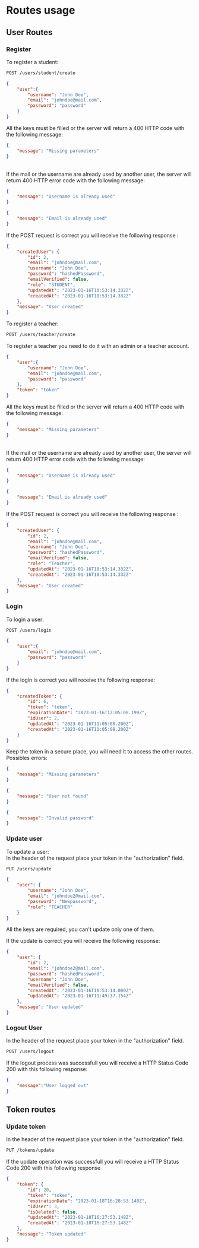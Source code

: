 # Routes usage
## User Routes
### Register
To register a student:
```bash
POST /users/student/create
```
```json
{
    "user":{
        "username": "John Doe",
        "email": "johndoe@mail.com",
        "password": "password"
    }
}
```
All the keys must be filled or the server will return a 400 HTTP code with the following message:
```json
{
    "message": "Missing parameters"
}
```
\
If the mail or the username are already used by another user, the server will return 400 HTTP error code with the following message:
```json
{
    "message": "Username is already used"
}
```
```json
{
    "message": "Email is already used"
}
```

If the POST request is correct you will receive the following response :
```json
{
    "createdUser": {
        "id": 2,
        "email": "johndoe@mail.com",
        "username": "John Doe",
        "password": "hashedPassword",
        "emailVerified": false,
        "role": "STUDENT",
        "updatedAt": "2023-01-16T10:53:14.332Z",
        "createdAt": "2023-01-16T10:53:14.332Z"
    },
    "message": "User created"
}
````
To register a teacher:
```bash
POST /users/teacher/create
```
To register a teacher you need to do it with an admin or a teacher account. 
```json
{
    "user":{
        "username": "John Doe",
        "email": "johndoe@mail.com",
        "password": "password"
    },
    "token": "token"
}
```
All the keys must be filled or the server will return a 400 HTTP code with the following message:
```json
{
    "message": "Missing parameters"
}
```
\
If the mail or the username are already used by another user, the server will return 400 HTTP error code with the following message:
```json
{
    "message": "Username is already used"
}
```
```json
{
    "message": "Email is already used"
}
```

If the POST request is correct you will receive the following response :
```json
{
    "createdUser": {
        "id": 2,
        "email": "johndoe@mail.com",
        "username": "John Doe",
        "password": "hashedPassword",
        "emailVerified": false,
        "role": "Teacher",
        "updatedAt": "2023-01-16T10:53:14.332Z",
        "createdAt": "2023-01-16T10:53:14.332Z"
    },
    "message": "User created"
}
````
### Login
To login a user:
```bash
POST /users/login
```
```json
{
    "user":{
        "email": "johndoe@mail.com",
        "password": "password"
    }
}
```

If the login is correct you will receive the following response:
```json
{
    "createdToken": {
        "id": 6,
        "token": "token",
        "expirationDate": "2023-01-16T12:05:08.199Z",
        "idUser": 2,
        "updatedAt": "2023-01-16T11:05:08.200Z",
        "createdAt": "2023-01-16T11:05:08.200Z"
    }
}
```
Keep the token in a secure place, you will need it to access the other routes.\
Possibles errors:
```json
{
    "message": "Missing parameters"
}
```
```json
{
    "message": "User not found"
}
```
```json
{
    "message": "Invalid password"
}
```

### Update user
To update a user: \
In the header of the request place your token in the "authorization" field.
```bash
PUT /users/update
```
```json
{
    "user": {
        "username": "John Doe",
        "email": "johndoe2@mail.com",
        "password": "Newpassword",
        "role": "TEACHER"
    }
}
```
All the keys are required, you can't update only one of them.

If the update is correct you will receive the following response:
```json
{
    "user": {
        "id": 2,
        "email": "johndoe2@mail.com",
        "password": "hashedPassword",
        "username": "John Doe",
        "emailVerified": false,
        "createdAt": "2023-01-16T10:53:14.000Z",
        "updatedAt": "2023-01-16T11:49:37.154Z"
    },
    "message": "User updated"
}
```

### Logout User
In the header of the request place your token in the "authorization" field.
```bash
POST /users/logout
```
If the logout process was successfull you will receive a HTTP Status Code 200 with this following response:
```json
{
    "message":"User logged out"
}
```
## Token routes
### Update token
In the header of the request place your token in the "authorization" field.
```bash
PUT /tokens/update
```
If the update operation was successfull you will receive a HTTP Status Code 200 with this following response
```json
{
    "token": {
        "id": 20,
        "token": "token",
        "expirationDate": "2023-01-18T16:28:53.148Z",
        "idUser": 3,
        "isDeleted": false,
        "updatedAt": "2023-01-18T16:27:53.148Z",
        "createdAt": "2023-01-18T16:27:53.148Z"
    },
    "message": "Token updated"
} 
````
